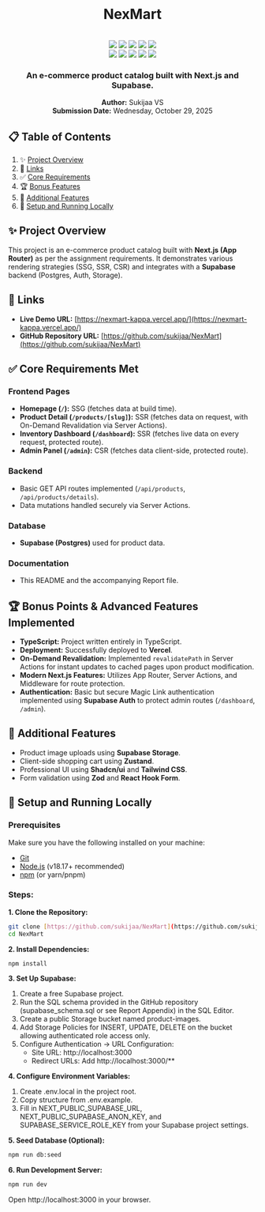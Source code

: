 <div align="center">
  <br />
  <h1>NexMart</h1>
  <br />

  <div>
    <img src="https://img.shields.io/badge/-Next.js-black?style=for-the-badge&logoColor=white&logo=next.js&color=black"/>
    <img src="https://img.shields.io/badge/-Supabase-black?style=for-the-badge&logoColor=white&logo=supabase&color=3ECF8E"/>
    <img src="https://img.shields.io/badge/-PostgreSQL-black?style=for-the-badge&logoColor=white&logo=postgresql&color=4169E1"/>
    <img src="https://img.shields.io/badge/-TypeScript-black?style=for-the-badge&logoColor=white&logo=typescript&color=3178C6"/>
    <img src="https://img.shields.io/badge/-Vercel-black?style=for-the-badge&logoColor=white&logo=vercel&color=black"/>
    <br/>
    <img src="https://img.shields.io/badge/-TailwindCSS-black?style=for-the-badge&logoColor=white&logo=tailwindcss&color=38B2AC"/>
    <img src="https://img.shields.io/badge/-Shadcn-black?style=for-the-badge&logoColor=white&logo=shadcnui&color=black"/>
    <img src="https://img.shields.io/badge/-Zustand-black?style=for-the-badge&logoColor=white&color=black"/>
    <img src="https://img.shields.io/badge/-Zod-black?style=for-the-badge&logoColor=white&logo=zod&color=3E67B1"/>
    <img src="https://img.shields.io/badge/-React%20Hook%20Form-black?style=for-the-badge&logoColor=white&logo=reacthookform&color=EC5990"/>
  </div>

  <h3 align="center">An e-commerce product catalog built with Next.js and Supabase.</h3>
  
  <p align="center">
    <strong>Author:</strong> Sukijaa VS
    <br />
    <strong>Submission Date:</strong> Wednesday, October 29, 2025
  </p>
</div>


## 📋 <a name="table">Table of Contents</a>

1.  ✨ [Project Overview](#overview)
2.  🔗 [Links](#links)
3.  ✅ [Core Requirements](#core-requirements)
4.  🏆 [Bonus Features](#bonus-features)
5.  🎉 [Additional Features](#additional-features)
6.  🤸 [Setup and Running Locally](#quick-start)
   

## ✨ <a name="overview">Project Overview</a>

This project is an e-commerce product catalog built with **Next.js (App Router)** as per the assignment requirements. It demonstrates various rendering strategies (SSG, SSR, CSR) and integrates with a **Supabase** backend (Postgres, Auth, Storage).

## 🔗 <a name="links">Links</a>

-   **Live Demo URL:** [https://nexmart-kappa.vercel.app/](https://nexmart-kappa.vercel.app/)
-   **GitHub Repository URL:** [https://github.com/sukijaa/NexMart](https://github.com/sukijaa/NexMart)
  

## ✅ <a name="core-requirements">Core Requirements Met</a>

### Frontend Pages
* **Homepage (`/`):** SSG (fetches data at build time).
* **Product Detail (`/products/[slug]`):** SSR (fetches data on request, with On-Demand Revalidation via Server Actions).
* **Inventory Dashboard (`/dashboard`):** SSR (fetches live data on every request, protected route).
* **Admin Panel (`/admin`):** CSR (fetches data client-side, protected route).

### Backend
* Basic GET API routes implemented (`/api/products`, `/api/products/details`).
* Data mutations handled securely via Server Actions.

### Database
* **Supabase (Postgres)** used for product data.

### Documentation
* This README and the accompanying Report file.

## 🏆 <a name="bonus-features">Bonus Points & Advanced Features Implemented</a>

* **TypeScript:** Project written entirely in TypeScript.
* **Deployment:** Successfully deployed to **Vercel**.
* **On-Demand Revalidation:** Implemented `revalidatePath` in Server Actions for instant updates to cached pages upon product modification.
* **Modern Next.js Features:** Utilizes App Router, Server Actions, and Middleware for route protection.
* **Authentication:** Basic but secure Magic Link authentication implemented using **Supabase Auth** to protect admin routes (`/dashboard`, `/admin`).

## 🎉 <a name="additional-features">Additional Features</a>

* Product image uploads using **Supabase Storage**.
* Client-side shopping cart using **Zustand**.
* Professional UI using **Shadcn/ui** and **Tailwind CSS**.
* Form validation using **Zod** and **React Hook Form**.

## 🤸 <a name="quick-start">Setup and Running Locally</a>

### Prerequisites

Make sure you have the following installed on your machine:
* [Git](https://git-scm.com/)
* [Node.js](https://nodejs.org/en) (v18.17+ recommended)
* [npm](https://www.npmjs.com/) (or yarn/pnpm)

### Steps:

**1. Clone the Repository:**

```bash
git clone [https://github.com/sukijaa/NexMart](https://github.com/sukijaa/NexMart)
cd NexMart
```

**2. Install Dependencies:**

```bash
npm install
```

**3. Set Up Supabase:**

1. Create a free Supabase project.
2. Run the SQL schema provided in the GitHub repository (supabase_schema.sql or see Report Appendix) in the SQL Editor.
3. Create a public Storage bucket named product-images.
4. Add Storage Policies for INSERT, UPDATE, DELETE on the bucket allowing authenticated role access only.
5. Configure Authentication -> URL Configuration:
   * Site URL: http://localhost:3000
   * Redirect URLs: Add http://localhost:3000/**

**4. Configure Environment Variables:**

1. Create .env.local in the project root.
2. Copy structure from .env.example.
3. Fill in NEXT_PUBLIC_SUPABASE_URL, NEXT_PUBLIC_SUPABASE_ANON_KEY, and SUPABASE_SERVICE_ROLE_KEY from your Supabase project settings.

**5. Seed Database (Optional):**

```bash
npm run db:seed
```
**6. Run Development Server:**

```bash
npm run dev
```
Open http://localhost:3000 in your browser.

